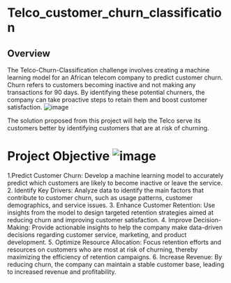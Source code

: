 # Telco_customer_churn_classification

## Overview
The Telco-Churn-Classification challenge involves creating a machine learning model for an African telecom company to predict customer churn. Churn refers to customers becoming inactive and not making any transactions for 90 days. By identifying these potential churners, the company can take proactive steps to retain them and boost customer satisfaction.
![image](https://github.com/user-attachments/assets/835d28fa-9a3e-40fc-a74b-fac7d3aca30a)

The solution proposed from this project will help the Telco serve its customers better by identifying customers that are at risk of churning.

# Project Objective      ![image](https://github.com/user-attachments/assets/ef3059b3-d8fb-4a17-89a4-062f3d7d460e)
1.Predict Customer Churn: Develop a machine learning model to accurately predict which customers are likely to become inactive or leave the service.
2. Identify Key Drivers: Analyze data to identify the main factors that contribute to customer churn, such as usage patterns, customer demographics, and service issues.
3. Enhance Customer Retention: Use insights from the model to design targeted retention strategies aimed at reducing churn and improving customer satisfaction.
4. Improve Decision-Making: Provide actionable insights to help the company make data-driven decisions regarding customer service, marketing, and product development.
5. Optimize Resource Allocation: Focus retention efforts and resources on customers who are most at risk of churning, thereby maximizing the efficiency of retention campaigns.
6. Increase Revenue: By reducing churn, the company can maintain a stable customer base, leading to increased revenue and profitability.
